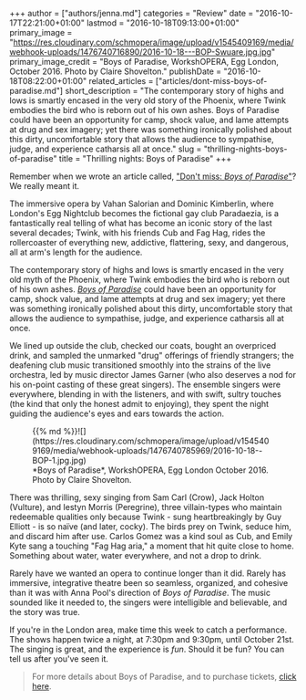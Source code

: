 +++
author = ["authors/jenna.md"]
categories = "Review"
date = "2016-10-17T22:21:00+01:00"
lastmod = "2016-10-18T09:13:00+01:00"
primary_image = "https://res.cloudinary.com/schmopera/image/upload/v1545409169/media/webhook-uploads/1476740716890/2016-10-18---BOP-Swuare.jpg.jpg"
primary_image_credit = "Boys of Paradise, WorkshOPERA, Egg London, October 2016. Photo by Claire Shovelton."
publishDate = "2016-10-18T08:22:00+01:00"
related_articles = ["articles/dont-miss-boys-of-paradise.md"]
short_description = "The contemporary story of highs and lows is smartly encased in the very old story of the Phoenix, where Twink embodies the bird who is reborn out of his own ashes. Boys of Paradise could have been an opportunity for camp, shock value, and lame attempts at drug and sex imagery; yet there was something ironically polished about this dirty, uncomfortable story that allows the audience to sympathise, judge, and experience catharsis all at once."
slug = "thrilling-nights-boys-of-paradise"
title = "Thrilling nights: Boys of Paradise"
+++

Remember when we wrote an article called, ["Don't miss: *Boys of Paradise*"](/dont-miss-boys-of-paradise/)? We really meant it.

The immersive opera by Vahan Salorian and Dominic Kimberlin, where London's Egg Nightclub becomes the fictional gay club Paradaezia, is a fantastically real telling of what has become an iconic story of the last several decades; Twink, with his friends Cub and Fag Hag, rides the rollercoaster of everything new, addictive, flattering, sexy, and dangerous, all at arm's length for the audience.

The contemporary story of highs and lows is smartly encased in the very old myth of the Phoenix, where Twink embodies the bird who is reborn out of his own ashes. [*Boys of Paradise*](http://www.tete-a-tete.org.uk/boys-paradise-2016/) could have been an opportunity for camp, shock value, and lame attempts at drug and sex imagery; yet there was something ironically polished about this dirty, uncomfortable story that allows the audience to sympathise, judge, and experience catharsis all at once.

We lined up outside the club, checked our coats, bought an overpriced drink, and sampled the unmarked "drug" offerings of friendly strangers; the deafening club music transitioned smoothly into the strains of the live orchestra, led by music director James Garner (who also deserves a nod for his on-point casting of these great singers). The ensemble singers were everywhere, blending in with the listeners, and with swift, sultry touches (the kind that only the honest admit to enjoying), they spent the night guiding the audience's eyes and ears towards the action.

<figure data-type="image">{{% md %}}![](https://res.cloudinary.com/schmopera/image/upload/v1545409169/media/webhook-uploads/1476740785969/2016-10-18--BOP-1.jpg.jpg)
<figcaption>*Boys of Paradise*, WorkshOPERA, Egg London October 2016. Photo by Claire Shovelton.</figcaption>
</figure>

There was thrilling, sexy singing from Sam Carl (Crow), Jack Holton (Vulture), and Iestyn Morris (Peregrine), three villain-types who maintain redeemable qualities only because Twink - sung heartbreakingly by Guy Elliott - is so naïve (and later, cocky). The birds prey on Twink, seduce him, and discard him after use. Carlos Gomez was a kind soul as Cub, and Emily Kyte sang a touching "Fag Hag aria," a moment that hit quite close to home. Something about water, water everywhere, and not a drop to drink.

Rarely have we wanted an opera to continue longer than it did. Rarely has immersive, integrative theatre been so seamless, organized, and cohesive than it was with Anna Pool's direction of *Boys of Paradise*. The music sounded like it needed to, the singers were intelligible and believable, and the story was true.

If you're in the London area, make time this week to catch a performance. The shows happen twice a night, at 7:30pm and 9:30pm, until October 21st. The singing is great, and the experience is *fun*. Should it be fun? You can tell us after you've seen it.

>For more details about Boys of Paradise, and to purchase tickets, [click here](http://www.tete-a-tete.org.uk/boys-paradise-2016/).
